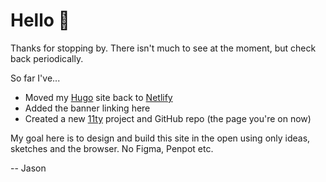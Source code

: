 # Hello 👋

Thanks for stopping by. There isn't much to see at the moment, but check back periodically.

So far I've...

- Moved my [Hugo](https://gohugo.io) site back to [Netlify](https://netlify.com/)
- Added the banner linking here
- Created a new [11ty](https://www.11ty.dev/) project and GitHub repo (the page you're on now)

My goal here is to design and build this site in the open using only ideas, sketches and the browser. No Figma, Penpot etc.

-- Jason
